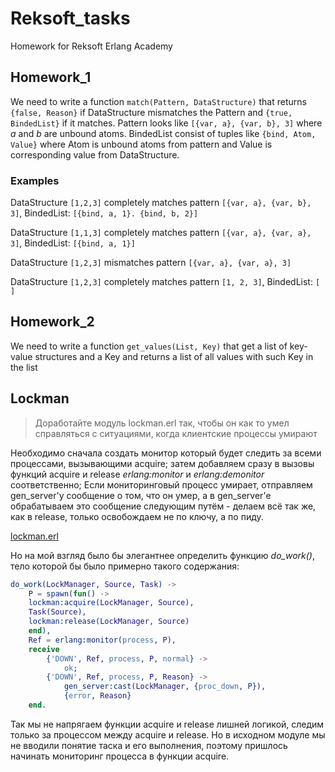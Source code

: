 # Reksoft_tasks

Homework for Reksoft Erlang Academy

## Homework_1

We need to write a function `match(Pattern, DataStructure)` that returns `{false, Reason}` if DataStructure mismatches the Pattern and `{true, BindedList}` if it matches.
Pattern looks like  `[{var, a}, {var, b}, 3]` where *a* and *b* are unbound atoms. BindedList consist of tuples like `{bind, Atom, Value}` where Atom is unbound atoms from pattern and Value is corresponding value from DataStructure.
### Examples
DataStructure `[1,2,3]` completely matches pattern `[{var, a}, {var, b}, 3]`, BindedList: `[{bind, a, 1}. {bind, b, 2}]`

DataStructure `[1,1,3]` completely matches pattern `[{var, a}, {var, a}, 3]`, BindedList: `[{bind, a, 1}]`

DataStructure `[1,2,3]` mismatches pattern `[{var, a}, {var, a}, 3]`

DataStructure `[1,2,3]` completely matches pattern `[1, 2, 3]`, BindedList: `[ ]`

## Homework_2

We need to write a function `get_values(List, Key)` that get a list of key-value structures and a Key and returns a list of all values with such Key in the list

## Lockman

> Доработайте модуль lockman.erl так, чтобы он как то умел справляться с ситуациями, когда клиентские процессы умирают

Необходимо сначала создать монитор который будет следить за всеми процессами, вызывающими acquire; затем добавляем сразу в вызовы
функций acquire и release *erlang:monitor* и *erlang:demonitor* соответственно; 
Если мониторинговый процесс умирает, отправляем gen_server'у сообщение о том, что он умер, а в gen_server'е обрабатываем это
сообщение следующим путём - делаем всё так же, как в release, только освобождаем не по ключу, а по пиду.  

[lockman.erl]()

Но на мой взгляд было бы элегантнее определить функцию *do_work()*, тело которой бы было примерно такого содержания:
```erlang
do_work(LockManager, Source, Task) ->
    P = spawn(fun() ->
    lockman:acquire(LockManager, Source),
    Task(Source),
    lockman:release(LockManager, Source)
    end),
    Ref = erlang:monitor(process, P),
    receive
        {'DOWN', Ref, process, P, normal} ->
            ok;
        {'DOWN', Ref, process, P, Reason} ->
            gen_server:cast(LockManager, {proc_down, P}),
            {error, Reason}
    end.
```
Так мы не напрягаем функции acquire и release лишней логикой, следим только за процессом между acquire и release. Но в
исходном модуле мы не вводили понятие таска и его выполнения, поэтому пришлось начинать мониторинг процесса в функции acquire.
